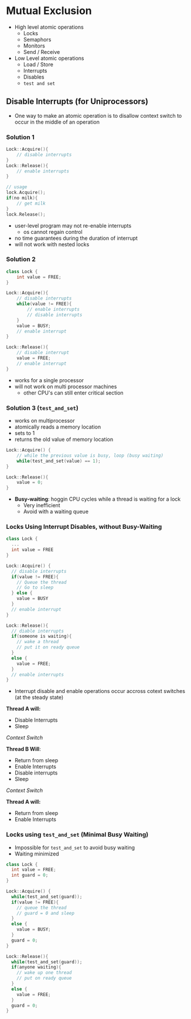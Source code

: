 # Mutual Exclusion
- High level atomic operations
  - Locks
  - Semaphors
  - Monitors
  - Send / Receive
- Low Level atomic operations
  - Load / Store
  - Interrupts
  - Disables
  - `test and set`

## Disable Interrupts (for Uniprocessors)
- One way to make an atomic operation is to disallow context switch to occur in the middle of an operation

### Solution 1

```cpp
Lock::Acquire(){
    // disable interrupts
}
Lock::Release(){
    // enable interrupts
}

// usage
lock.Acquire();
if(no milk){
    // get milk
}
lock.Release();
```

- user-level program may not re-enable interrupts
  - os cannot regain control
- no time guarantees during the duration of interrupt
- will not work with nested locks

### Solution 2

```cpp
class Lock {
    int value = FREE;
}

Lock::Acquire(){
    // disable interrupts
    while(value != FREE){
        // enable interrupts
        // disable interrupts
    }
    value = BUSY;
    // enable interrupt
}

Lock::Release(){
    // disable interrupt
    value = FREE;
    // enable interrupt
}
```

- works for a single processor
- will not work on multi processor machines
  - other CPU's can still enter critical section

### Solution 3 (`test_and_set`)
- works on multiprocessor
- atomically reads a memory location
- sets to 1
- returns the old value of memory location

```cpp
Lock::Acquire() {
    // while the previous value is busy, loop (busy waiting)
    while(test_and_set(value) == 1);
}

Lock::Release(){
    value = 0;
}
```


- __Busy-waiting__: hoggin CPU cycles while a thread is waiting for a lock
  - Very inefficient
  - Avoid with a waiting queue

### Locks Using Interrupt Disables, without Busy-Waiting
```cpp
class Lock {
  ...
  int value = FREE
}

Lock::Acquire() {
  // disable interrupts
  if(value != FREE){
    // Queue the thread
    // Go to sleep
  } else {
    value = BUSY
  }
  // enable interrupt
}

Lock::Release(){
  // diable interrupts
  if(someone is waiting){
    // wake a thread
    // put it on ready queue
  }
  else {
    value = FREE;
  }
  // enable interrupts
}
```

- Interrupt disable and enable operations occur accross cotext switches (at the steady state)

__Thread A will:__
- Disable Interrupts
- Sleep

_Context Switch_

__Thread B Will__:
- Return from sleep
- Enable Interrupts
- Disable interrupts
- Sleep

_Context Switch_

__Thread A will:__
- Return from sleep
- Enable Interrupts

### Locks using `test_and_set` (Minimal Busy Waiting)
- Impossible for `test_and_set` to avoid busy waiting
- Waiting minimized

```cpp
class Lock {
  int value = FREE;
  int guard = 0;
}

Lock::Acquire() {
  while(test_and_set(guard));
  if(value != FREE){
    // queue the thread
    // guard = 0 and sleep
  }
  else {
    value = BUSY;
  }
  guard = 0;
}

Lock::Release(){
  while(test_and_set(guard));
  if(anyone waiting){
    // wake up one thread
    // put on ready queue
  }
  else {
    value = FREE;
  }
  guard = 0;
}
```

